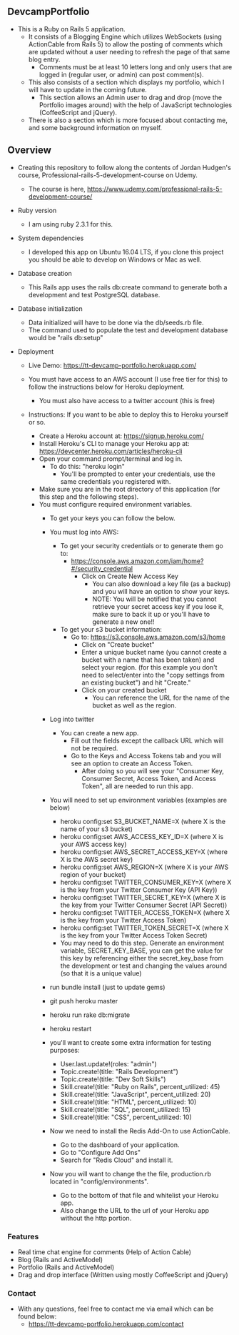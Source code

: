 ## DevcampPortfolio ##

- This is a Ruby on Rails 5 application.
    - It consists of a Blogging Engine which utilizes WebSockets (using ActionCable from Rails 5) to allow the posting
    of comments which are updated without a user needing to refresh the page of that same blog entry.
        - Comments must be at least 10 letters long and only users that are logged in (regular user, or admin) can post 
        comment(s).
    - This also consists of a section which displays my portfolio, which I will have to update in the coming future.
        - This section allows an Admin user to drag and drop (move the Portfolio images around) with the help of
        JavaScript technologies (CoffeeScript and jQuery).
    - There is also a section which is more focused about contacting me, and some background information on myself.

## Overview
- Creating this repository to follow along the contents of Jordan Hudgen's course, Professional-rails-5-development-course
on Udemy.
    - The course is here, https://www.udemy.com/professional-rails-5-development-course/

- Ruby version
    - I am using ruby 2.3.1 for this.
    
* System dependencies
    - I developed this app on Ubuntu 16.04 LTS, if you clone this project you should be able to develop on Windows or
    Mac as well.
    
* Database creation
    - This Rails app uses the rails db:create command to generate both a development and test PostgreSQL database.

* Database initialization
    - Data initialized will have to be done via the db/seeds.rb file.
    - The command used to populate the test and development database would be "rails db:setup"

* Deployment 
    - Live Demo: https://tt-devcamp-portfolio.herokuapp.com/

    - You must have access to an AWS account (I use free tier for this) to follow the instructions below for Heroku 
    deployment.
        - You must also have access to a twitter account (this is free)
    
    - Instructions: If you want to be able to deploy this to Heroku yourself or so.
        - Create a Heroku account at: https://signup.heroku.com/
        - Install Heroku's CLI to manage your Heroku app at: https://devcenter.heroku.com/articles/heroku-cli
        - Open your command prompt/terminal and log in.
            - To do this: "heroku login"
                - You'll be prompted to enter your credentials, use the same credentials you registered with.
        - Make sure you are in the root directory of this application (for this step and the following steps).
        - You must configure required environment variables.
           - To get your keys you can follow the below.
           
           - You must log into AWS:
                - To get your security credentials or to generate them go to:
                    - https://console.aws.amazon.com/iam/home?#/security_credential
                        - Click on Create New Access Key
                            - You can also download a key file (as a backup) and you will have an option to show your
                            keys.
                            - NOTE: You will be notified that you cannot retrieve your secret access key if you lose it,
                            make sure to back it up or you'll have to generate a new one!!
                - To get your s3 bucket information:
                    - Go to: https://s3.console.aws.amazon.com/s3/home
                         - Click on "Create bucket"
                         - Enter a unique bucket name (you cannot create a bucket with a name that has been taken)
                         and select your region. (for this example you don't need to select/enter into the 
                         "copy settings from an existing bucket") and hit "Create."
                        - Click on your created bucket
                            - You can reference the URL for the name of the bucket as well as the region.
                            
           - Log into twitter
               - You can create a new app. 
                    - Fill out the fields except the callback URL which will not be required.
                    - Go to the Keys and Access Tokens tab and you will see an option to create an Access Token.
                        - After doing so you will see your "Consumer Key, Consumer Secret, Access Token, and Access 
                        Token", all are needed to run this app.        
        
           - You will need to set up environment variables (examples are below)
                - heroku config:set S3_BUCKET_NAME=X (where X is the name of your s3 bucket)
                - heroku config:set AWS_ACCESS_KEY_ID=X (where X is your AWS access key)
                - heroku config:set AWS_SECRET_ACCESS_KEY=X (where X is the AWS secret key)
                - heroku config:set AWS_REGION=X (where X is your AWS region of your bucket)
                - heroku config:set TWITTER_CONSUMER_KEY=X (where X is the key from your Twitter Consumer Key (API Key))
                - heroku config:set TWITTER_SECRET_KEY=X (where X is the key from your Twitter Consumer Secret (API Secret))
                - heroku config:set TWITTER_ACCESS_TOKEN=X (where X is the key from your Twitter Access Token)
                - heroku config:set TWITTER_TOKEN_SECRET=X (where X is the key from your Twitter Access Token Secret)
                - You may need to do this step. Generate an environment variable, SECRET_KEY_BASE, you can get the value for this key
                by referencing either the secret_key_base from the development or test and changing the values around (so that
                it is a unique value)   
            
            - run bundle install (just to update gems)
            - git push heroku master
            - heroku run rake db:migrate
            - heroku restart
            - you'll want to create some extra information for testing purposes:
                - User.last.update!(roles: "admin")
                - Topic.create!(title: "Rails Development")
                - Topic.create!(title: "Dev Soft Skills")
                - Skill.create!(title: "Ruby on Rails", percent_utilized: 45)
                - Skill.create!(title: "JavaScript", percent_utilized: 20)
                - Skill.create!(title: "HTML", percent_utilized: 10)
                - Skill.create!(title: "SQL", percent_utilized: 15)
                - Skill.create!(title: "CSS", percent_utilized: 10)
                
            - Now we need to install the Redis Add-On to use ActionCable.
                - Go to the dashboard of your application.
                - Go to "Configure Add Ons"
                - Search for "Redis Cloud" and install it.
                    
            - Now you will want to change the the file, production.rb located in "config/environments".
                - Go to the bottom of that file and whitelist your Heroku app.
                - Also change the URL to the url of your Heroku app without the http portion.

### Features

- Real time chat engine for comments (Help of Action Cable)
- Blog (Rails and ActiveModel)
- Portfolio (Rails and ActiveModel)
- Drag and drop interface (Written using mostly CoffeeScript and jQuery)

### Contact
- With any questions, feel free to contact me via email which can be found below:
    - https://tt-devcamp-portfolio.herokuapp.com/contact
